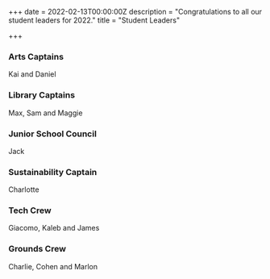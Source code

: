 +++
date = 2022-02-13T00:00:00Z
description = "Congratulations to all our student leaders for 2022."
title = "Student Leaders"

+++
### Arts Captains

Kai and Daniel

### Library Captains

Max, Sam and Maggie

### Junior School Council

Jack

### Sustainability Captain

Charlotte

### Tech Crew

Giacomo, Kaleb and James

### Grounds Crew

Charlie, Cohen and Marlon